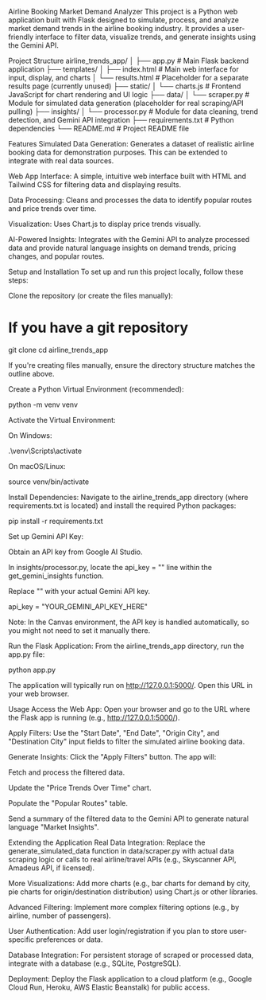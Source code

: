Airline Booking Market Demand Analyzer
This project is a Python web application built with Flask designed to simulate, process, and analyze market demand trends in the airline booking industry. It provides a user-friendly interface to filter data, visualize trends, and generate insights using the Gemini API.

Project Structure
airline_trends_app/
│
├── app.py                  # Main Flask backend application
├── templates/
│   ├── index.html          # Main web interface for input, display, and charts
│   └── results.html        # Placeholder for a separate results page (currently unused)
├── static/
│   └── charts.js           # Frontend JavaScript for chart rendering and UI logic
├── data/
│   └── scraper.py          # Module for simulated data generation (placeholder for real scraping/API pulling)
├── insights/
│   └── processor.py        # Module for data cleaning, trend detection, and Gemini API integration
├── requirements.txt        # Python dependencies
└── README.md               # Project README file

Features
Simulated Data Generation: Generates a dataset of realistic airline booking data for demonstration purposes. This can be extended to integrate with real data sources.

Web App Interface: A simple, intuitive web interface built with HTML and Tailwind CSS for filtering data and displaying results.

Data Processing: Cleans and processes the data to identify popular routes and price trends over time.

Visualization: Uses Chart.js to display price trends visually.

AI-Powered Insights: Integrates with the Gemini API to analyze processed data and provide natural language insights on demand trends, pricing changes, and popular routes.

Setup and Installation
To set up and run this project locally, follow these steps:

Clone the repository (or create the files manually):

# If you have a git repository
git clone <your-repo-url>
cd airline_trends_app

If you're creating files manually, ensure the directory structure matches the outline above.

Create a Python Virtual Environment (recommended):

python -m venv venv

Activate the Virtual Environment:

On Windows:

.\venv\Scripts\activate

On macOS/Linux:

source venv/bin/activate

Install Dependencies:
Navigate to the airline_trends_app directory (where requirements.txt is located) and install the required Python packages:

pip install -r requirements.txt

Set up Gemini API Key:

Obtain an API key from Google AI Studio.

In insights/processor.py, locate the api_key = "" line within the get_gemini_insights function.

Replace "" with your actual Gemini API key.

api_key = "YOUR_GEMINI_API_KEY_HERE"

Note: In the Canvas environment, the API key is handled automatically, so you might not need to set it manually there.

Run the Flask Application:
From the airline_trends_app directory, run the app.py file:

python app.py

The application will typically run on http://127.0.0.1:5000/. Open this URL in your web browser.

Usage
Access the Web App: Open your browser and go to the URL where the Flask app is running (e.g., http://127.0.0.1:5000/).

Apply Filters: Use the "Start Date", "End Date", "Origin City", and "Destination City" input fields to filter the simulated airline booking data.

Generate Insights: Click the "Apply Filters" button. The app will:

Fetch and process the filtered data.

Update the "Price Trends Over Time" chart.

Populate the "Popular Routes" table.

Send a summary of the filtered data to the Gemini API to generate natural language "Market Insights".

Extending the Application
Real Data Integration: Replace the generate_simulated_data function in data/scraper.py with actual data scraping logic or calls to real airline/travel APIs (e.g., Skyscanner API, Amadeus API, if licensed).

More Visualizations: Add more charts (e.g., bar charts for demand by city, pie charts for origin/destination distribution) using Chart.js or other libraries.

Advanced Filtering: Implement more complex filtering options (e.g., by airline, number of passengers).

User Authentication: Add user login/registration if you plan to store user-specific preferences or data.

Database Integration: For persistent storage of scraped or processed data, integrate with a database (e.g., SQLite, PostgreSQL).

Deployment: Deploy the Flask application to a cloud platform (e.g., Google Cloud Run, Heroku, AWS Elastic Beanstalk) for public access.
